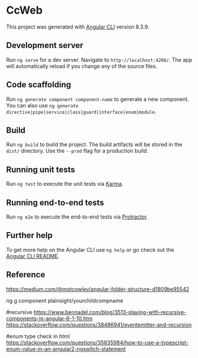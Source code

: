 # CcWeb

This project was generated with [Angular CLI](https://github.com/angular/angular-cli) version 8.3.9.

## Development server

Run `ng serve` for a dev server. Navigate to `http://localhost:4200/`. The app will automatically reload if you change any of the source files.

## Code scaffolding

Run `ng generate component component-name` to generate a new component. You can also use `ng generate directive|pipe|service|class|guard|interface|enum|module`.

## Build

Run `ng build` to build the project. The build artifacts will be stored in the `dist/` directory. Use the `--prod` flag for a production build.

## Running unit tests

Run `ng test` to execute the unit tests via [Karma](https://karma-runner.github.io).

## Running end-to-end tests

Run `ng e2e` to execute the end-to-end tests via [Protractor](http://www.protractortest.org/).

## Further help

To get more help on the Angular CLI use `ng help` or go check out the [Angular CLI README](https://github.com/angular/angular-cli/blob/master/README.md).

## Reference

https://medium.com/@motcowley/angular-folder-structure-d1809be95542

ng g component plainsight/yourchildcompname

#recursive
https://www.bennadel.com/blog/3513-playing-with-recursive-components-in-angular-6-1-10.htm
https://stackoverflow.com/questions/38486941/eventemitter-and-recursion


#enum type check in html
https://stackoverflow.com/questions/35835984/how-to-use-a-typescript-enum-value-in-an-angular2-ngswitch-statement

